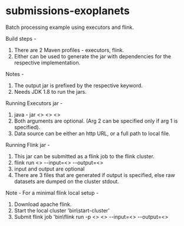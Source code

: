 # submissions-exoplanets
Batch processing example using executors and flink.

Build steps -

1. There are 2 Maven profiles - executors, flink.
2. Either can be used to generate the jar with dependencies for the respective implementation.

Notes -
1. The output jar is prefixed by the respective keyword.
2. Needs JDK 1.8 to run the jars.

Running Executors jar -
1. java - jar <<jar file name>> <<data source>> <<number of threads in pool>>
2. Both arguments are optional. (Arg 2 can be specified only if arg 1 is specified).
3. Data source can be either an http URL, or a full path to local file.
    
Running Flink jar -
1. This jar can be submitted as a flink job to the flink cluster.
2. flink run <<jar file name>> --input=<<data source>> --output=<<data sink>>
3. input and output are optional
4. There are 3 files that are generated if output is specified, else raw datasets are dumped on the cluster stdout.

Note - For a minimal flink local setup -
1. Download apache flink.
2. Start the local cluster 'bin\start-cluster'
3. Submit flink job 'bin\flink run -p <<parallelism>> <<jar file name>> --input=<<data source>> --output=<<data sink>>

